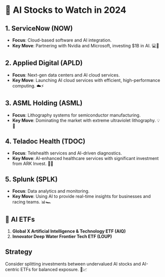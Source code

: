 # 🌟 AI Stocks to Watch in 2024

## 1. ServiceNow (NOW)
- **Focus**: Cloud-based software and AI integration.
- **Key Move**: Partnering with Nvidia and Microsoft, investing $1B in AI. 💻🤝

## 2. Applied Digital (APLD)
- **Focus**: Next-gen data centers and AI cloud services.
- **Key Move**: Launching AI cloud services with efficient, high-performance computing. ☁️⚡

## 3. ASML Holding (ASML)
- **Focus**: Lithography systems for semiconductor manufacturing.
- **Key Move**: Dominating the market with extreme ultraviolet lithography. 💡🔬

## 4. Teladoc Health (TDOC)
- **Focus**: Telehealth services and AI-driven diagnostics.
- **Key Move**: AI-enhanced healthcare services with significant investment from ARK Invest. 🏥🤖

## 5. Splunk (SPLK)
- **Focus**: Data analytics and monitoring.
- **Key Move**: Using AI to provide real-time insights for businesses and racing teams. 📊🏎️

## 🧩 AI ETFs
1. **Global X Artificial Intelligence & Technology ETF (AIQ)**
2. **Innovator Deep Water Frontier Tech ETF (LOUP)**

## Strategy
Consider splitting investments between undervalued AI stocks and AI-centric ETFs for balanced exposure. 💼📈
